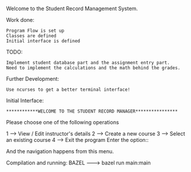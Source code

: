 
Welcome to the Student Record Management System. 

Work done: 

	Program Flow is set up
	Classes are defined
	Initial interface is defined
	
TODO: 

	Implement student database part and the assignment entry part.
	Need to implement the calculations and the math behind the grades. 
	
Further Development: 

	Use ncurses to get a better terminal interface!
	

Initial Interface:  

	************WELCOME TO THE STUDENT RECORD MANAGER****************

Please choose one of the following operations

1 --> View / Edit instructor's details
2 --> Create a new course
3 --> Select an existing course
4 --> Exit the program
Enter the option::

And the navigation happens from this menu. 


Compilation and running: BAZEL ---> bazel run main:main
